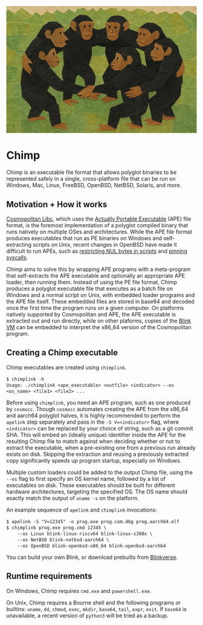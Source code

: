![A group of chimps linking arms](img/chimp.png)

# Chimp

Chimp is an executable file format that allows polyglot binaries to be represented safely in a single, cross-platform file that can be run on Windows, Mac, Linux, FreeBSD, OpenBSD, NetBSD, Solaris, and more.

## Motivation + How it works

[Cosmopolitan Libc](https://github.com/jart/cosmopolitan), which uses the [Actually Portable Executable](https://justine.lol/ape.html) (APE) file format, is the foremost implementation of a polyglot compiled binary that runs natively on multiple OSes and architectures.
While the APE file format produces executables that run as PE binaries on Windows and self-extracting scripts on Unix, recent changes in OpenBSD have made it difficult to run APEs, such as [restricting NUL bytes in scripts](https://www.undeadly.org/cgi?action=article;sid=20240924105732) and [pinning syscalls](https://man.openbsd.org/pinsyscalls.2).

Chimp aims to solve this by wrapping APE programs with a meta-program that self-extracts the APE executable and optionally an appropriate APE loader, then running them.
Instead of using the PE file format, Chimp produces a polyglot executable file that executes as a batch file on Windows and a normal script on Unix, with embedded loader programs and the APE file itself.
These embedded files are stored in base64 and decoded once the first time the program runs on a given computer.
On platforms natively supported by Cosmopolitan and APE, the APE executable is extracted out and run directly, while on other plaforms, copies of the [Blink VM](https://github.com/jart/blink) can be embedded to interpret the x86_64 version of the Cosmopolitan program.

## Creating a Chimp executable

Chimp executables are created using `chimplink`.

```
$ chimplink -h
Usage: ./chimplink <ape_executable> <outfile> <indicator> --os <os_name> <file1> <file2> ...
```

Before using `chimplink`, you need an APE program, such as one produced by `cosmocc`. Though `cosmocc` automates creating the APE from the x86_64 and aarch64 polyglot halves, it is highly recommended to perform the `apelink` step separately and pass in the `-S V=<indicator>` flag, where `<indicator>` can be replaced by your choice of string, such as a git commit SHA.
This will embed an (ideally unique) identifier inside the APE for the resulting Chimp file to match against when deciding whether or not to extract the executable, when a pre-existing one from a previous run already exists on disk.
Skipping the extraction and reusing a previously extracted copy significantly speeds up program startup, especially on Windows.

Multiple custom loaders could be added to the output Chimp file, using the `--os` flag to first specify an OS kernel name, followed by a list of executables on disk. These executables should be built for different hardware architectures, targeting the specified OS. The OS name should exactly match the output of `uname -s` on the platform.

An example sequence of `apelink` and `chimplink` invocations:

```
$ apelink -S "V=12345" -o prog.exe prog.com.dbg prog.aarch64.elf
$ chimplink prog.exe prog.cmd 12345 \
    --os Linux blink-linux-riscv64 blink-linux-s390x \
    --os NetBSD blink-netbsd-aarch64 \
    --os OpenBSD blink-openbsd-x86_64 blink-openbsd-aarch64
```

You can build your own Blink, or download prebuilts from [Blinkverse](https://github.com/bjia56/blinkverse/releases/latest).

## Runtime requirements

On Windows, Chimp requires `cmd.exe` and `powershell.exe`.

On Unix, Chimp requires a Bourne shell and the following programs or builtins: `uname`, `dd`, `chmod`, `exec`, `mkdir`, `base64`, `tail`, `expr`, `exit`. If `base64` is unavailable, a recent version of `python3` will be tried as a backup.
